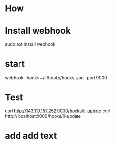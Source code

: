 # How 

# Install webhook
sudo apt install webhook

# start
webhook -hooks ~/li/hooks/hooks.json -port 9000

# Test
curl http://143.110.157.252:9000/hooks/li-update
curl http://localhost:9000/hooks/li-update


# add add text